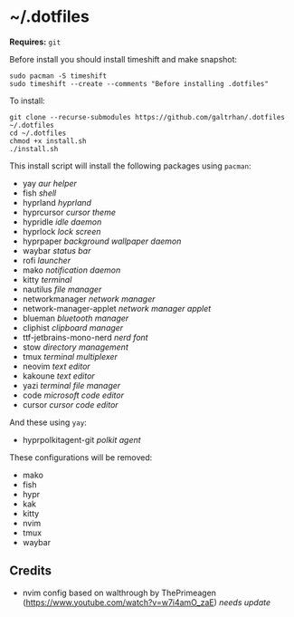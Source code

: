 # ~/.dotfiles                                                        

**Requires:** `git`

Before install you should install timeshift and make snapshot:
```
sudo pacman -S timeshift
sudo timeshift --create --comments "Before installing .dotfiles"
```

To install:

```
git clone --recurse-submodules https://github.com/galtrhan/.dotfiles ~/.dotfiles
cd ~/.dotfiles
chmod +x install.sh
./install.sh
```

This install script will install the following packages using `pacman`:
- yay *aur helper*
- fish *shell*
- hyprland *hyprland*
- hyprcursor *cursor theme*
- hypridle *idle daemon*
- hyprlock *lock screen*
- hyprpaper *background wallpaper daemon*
- waybar *status bar*
- rofi *launcher*
- mako *notification daemon*
- kitty *terminal*
- nautilus *file manager*
- networkmanager *network manager*
- network-manager-applet *network manager applet*
- blueman *bluetooth manager*
- cliphist *clipboard manager*
- ttf-jetbrains-mono-nerd *nerd font*
- stow *directory management*
- tmux *terminal multiplexer*
- neovim *text editor*
- kakoune *text editor*
- yazi *terminal file manager*
- code *microsoft code editor*
- cursor *cursor code editor*

And these using `yay`:
- hyprpolkitagent-git *polkit agent*

These configurations will be removed:
- mako
- fish
- hypr
- kak
- kitty
- nvim
- tmux
- waybar

## Credits
- nvim config based on walthrough by ThePrimeagen (https://www.youtube.com/watch?v=w7i4amO_zaE) *needs update*